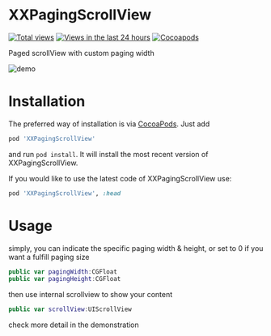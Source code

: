 XXPagingScrollView
============

[![Total views](https://sourcegraph.com/api/repos/github.com/adad184/XXPagingScrollView/.counters/views.png)](https://sourcegraph.com/github.com/adad184/XXPagingScrollView)
[![Views in the last 24 hours](https://sourcegraph.com/api/repos/github.com/adad184/XXPagingScrollView/.counters/views-24h.png)](https://sourcegraph.com/github.com/adad184/XXPagingScrollView)
[![Cocoapods](https://cocoapod-badges.herokuapp.com/v/XXPagingScrollView/badge.png)](http://cocoapods.org/?q=XXPagingScrollView)

Paged scrollView with custom paging width

![demo](https://raw.githubusercontent.com/adad184/XXPagingScrollView/master/demo.gif)


Installation
============

The preferred way of installation is via [CocoaPods](http://cocoapods.org). Just add

```ruby
pod 'XXPagingScrollView'
```

and run `pod install`. It will install the most recent version of XXPagingScrollView.

If you would like to use the latest code of XXPagingScrollView use:

```ruby
pod 'XXPagingScrollView', :head
```

Usage
===============

simply, you can indicate the specific paging width & height, or set to 0 if you want a fulfill paging size

```swift
public var pagingWidth:CGFloat
public var pagingHeight:CGFloat
```

then use internal scrollview to show your content

```swift
public var scrollView:UIScrollView
```

check more detail in the demonstration
